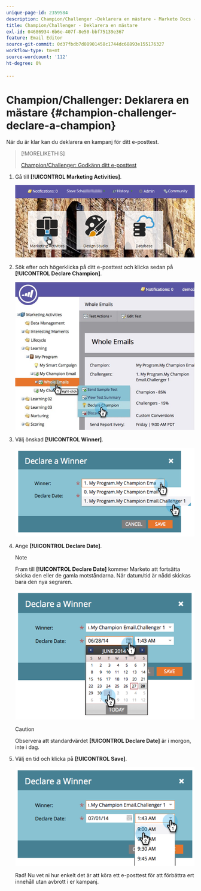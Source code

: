 ```yaml
---
unique-page-id: 2359584
description: Champion/Challenger -Deklarera en mästare - Marketo Docs - produktdokumentation
title: Champion/Challenger - Deklarera en mästare
exl-id: 04686934-6b6e-407f-8e50-bbf75139e367
feature: Email Editor
source-git-commit: 0d37fbdb7d08901458c1744dc68893e155176327
workflow-type: tm+mt
source-wordcount: '112'
ht-degree: 0%

---
```


# Champion/Challenger: Deklarera en mästare {#champion-challenger-declare-a-champion}

När du är klar kan du deklarera en kampanj för ditt e-posttest.

>[!MORELIKETHIS]
>
>[Champion/Challenger: Godkänn ditt e-posttest](/help/marketo/product-docs/email-marketing/general/functions-in-the-editor/email-tests-champion-challenger/champion-challenger-approve-your-email-test.md)

1. Gå till **[!UICONTROL Marketing Activities]**.

   ![](assets/login-marketing-activities-2.png)

1. Sök efter och högerklicka på ditt e-posttest och klicka sedan på **[!UICONTROL Declare Champion]**.

   ![](assets/champion4.jpg)

1. Välj önskad **[!UICONTROL Winner]**.

   ![](assets/image2014-9-15-13-3a33-3a33.png)

1. Ange **[!UICONTROL Declare Date]**.

   >[!NOTE]
   >
   >Fram till **[!UICONTROL Declare Date]** kommer Marketo att fortsätta skicka den eller de gamla motståndarna. När datum/tid är nådd skickas bara den nya segraren.

   ![](assets/image2014-9-15-13-3a33-3a47.png)

   >[!CAUTION]
   >
   >Observera att standardvärdet **[!UICONTROL Declare Date]** är i morgon, inte i dag.

1. Välj en tid och klicka på **[!UICONTROL Save]**.

   ![](assets/image2014-9-15-13-3a33-3a56.png)

   Rad! Nu vet ni hur enkelt det är att köra ett e-posttest för att förbättra ert innehåll utan avbrott i er kampanj.
